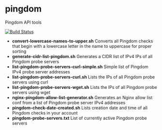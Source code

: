 pingdom
=======

Pingdom API tools

[![Build Status](https://travis-ci.org/swoodford/pingdom.svg?branch=master)](https://travis-ci.org/swoodford/pingdom)

- **convert-lowercase-names-to-upper.sh** Converts all Pingdom checks that begin with a lowercase letter in the name to uppercase for proper sorting
- **generate-cidr-list-pingdom.sh** Generates a CIDR list of IPv4 IPs of all Pingdom probe servers
- **list-pingdom-probe-servers-curl-simple.sh** Simple list of Pingdom IPv4 probe server addresses
- **list-pingdom-probe-servers-curl.sh** Lists the IPs of all Pingdom probe servers using curl
- **list-pingdom-probe-servers-wget.sh** Lists the IPs of all Pingdom probe servers using wget
- **nginx-pingdom-allow-list-generator.sh** Generates an Nginx allow list conf from a list of Pingdom probe server IPv4 addresses
- **pingdom-check-date-created.sh** Lists creation date and time of all Pingdom checks in your account
- **pingdom-probe-servers.txt** List of currently active Pingdom probe servers
